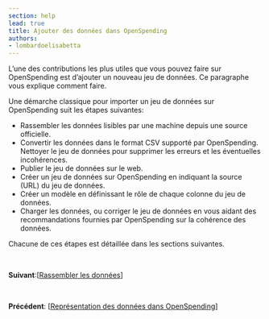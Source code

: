 ```yaml
---
section: help
lead: true
title: Ajouter des données dans OpenSpending
authors:
- lombardoelisabetta
---
```

L’une des contributions les plus utiles que vous pouvez faire sur OpenSpending est d’ajouter un nouveau jeu de données. Ce paragraphe vous explique comment faire.

Une démarche classique pour importer un jeu de données sur OpenSpending suit les étapes suivantes:

* Rassembler les données lisibles par une machine depuis une source officielle.
* Convertir les données dans le format CSV supporté par OpenSpending. Nettoyer le jeu de données pour supprimer les erreurs et les éventuelles incohérences.
* Publier le jeu de données sur le web.
* Créer un jeu de données sur OpenSpending en indiquant la source (URL) du jeu de données.
* Créer un modèle en définissant le rôle de chaque colonne du jeu de données.
* Charger les données, ou corriger le jeu de données en vous aidant des recommandations fournies par OpenSpending sur la cohérence des données.

Chacune de ces étapes est détaillée dans les sections suivantes.

&nbsp;

**Suivant**:[<a href="../rassembler-les-donnees/">Rassembler les données</a>]

&nbsp;

**Précédent**: [<a href="../representation-des-donnees-dans-openspending/">Représentation des données dans OpenSpending</a>]
